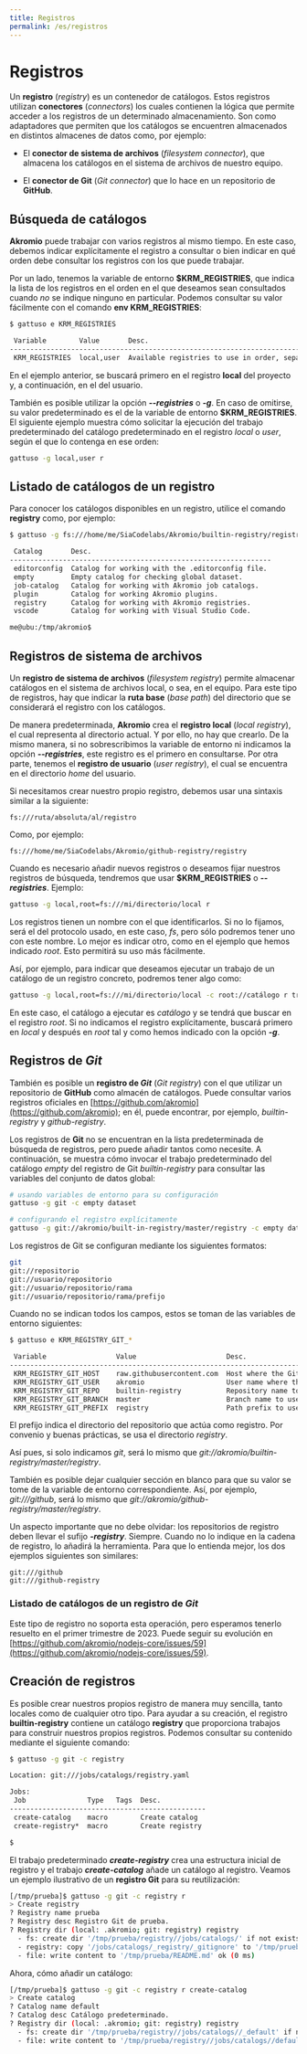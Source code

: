 ```yaml
---
title: Registros
permalink: /es/registros
---
```


# Registros

Un **registro** (*registry*) es un contenedor de catálogos.
Estos registros utilizan **conectores** (*connectors*) los cuales contienen la lógica que permite acceder a los registros de un determinado almacenamiento.
Son como adaptadores que permiten que los catálogos se encuentren almacenados en distintos almacenes de datos como, por ejemplo:

- El **conector de sistema de archivos** (*filesystem connector*), que almacena los catálogos en el sistema de archivos de nuestro equipo.

- El **conector de Git** (*Git connector*) que lo hace en un repositorio de **GitHub**.

## Búsqueda de catálogos

**Akromio** puede trabajar con varios registros al mismo tiempo.
En este caso, debemos indicar explícitamente el registro a consultar o bien indicar en qué orden debe consultar los registros con los que puede trabajar.

Por un lado, tenemos la variable de entorno **$KRM_REGISTRIES**, que indica la lista de los registros en el orden en el que deseamos sean consultados cuando *no* se indique ninguno en particular.
Podemos consultar su valor fácilmente con el comando **env KRM_REGISTRIES**:

```bash
$ gattuso e KRM_REGISTRIES

 Variable        Value       Desc.
----------------------------------------------------------------------------------------
 KRM_REGISTRIES  local,user  Available registries to use in order, separated by commas.
```

En el ejemplo anterior, se buscará primero en el registro **local** del proyecto y, a continuación, en el del usuario.

También es posible utilizar la opción ***--registries*** o ***-g***.
En caso de omitirse, su valor predeterminado es el de la variable de entorno **$KRM_REGISTRIES**.
El siguiente ejemplo muestra cómo solicitar la ejecución del trabajo predeterminado del catálogo predeterminado en el registro *local* o *user*, según el que lo contenga en ese orden:

```bash
gattuso -g local,user r
```

## Listado de catálogos de un registro

Para conocer los catálogos disponibles en un registro, utilice el comando **registry** como, por ejemplo:

```bash
$ gattuso -g fs:///home/me/SiaCodelabs/Akromio/builtin-registry/registry g

 Catalog       Desc.                                            
----------------------------------------------------------------
 editorconfig  Catalog for working with the .editorconfig file. 
 empty         Empty catalog for checking global dataset.       
 job-catalog   Catalog for working with Akromio job catalogs.   
 plugin        Catalog for working Akromio plugins.             
 registry      Catalog for working with Akromio registries.     
 vscode        Catalog for working with Visual Studio Code.     

me@ubu:/tmp/akromio$ 

```

## Registros de sistema de archivos

Un **registro de sistema de archivos** (*filesystem registry*) permite almacenar catálogos en el sistema de archivos local, o sea, en el equipo.
Para este tipo de registros, hay que indicar la **ruta base** (*base path*) del directorio que se considerará el registro con los catálogos.

De manera predeterminada, **Akromio** crea el **registro local** (*local registry*), el cual representa al directorio actual.
Y por ello, no hay que crearlo.
De la mismo manera, si no sobrescribimos la variable de entorno ni indicamos la opción ***--registries***, este registro es el primero en consultarse.
Por otra parte, tenemos el **registro de usuario** (*user registry*), el cual se encuentra en el directorio *home* del usuario.

Si necesitamos crear nuestro propio registro, debemos usar una sintaxis similar a la siguiente:

```
fs:///ruta/absoluta/al/registro
```

Como, por ejemplo:

```
fs:///home/me/SiaCodelabs/Akromio/github-registry/registry
```

Cuando es necesario añadir nuevos registros o deseamos fijar nuestros registros de búsqueda, tendremos que usar **$KRM_REGISTRIES** o ***--registries***.
Ejemplo:

```bash
gattuso -g local,root=fs:///mi/directorio/local r
```

Los registros tienen un nombre con el que identificarlos.
Si no lo fijamos, será el del protocolo usado, en este caso, *fs*, pero sólo podremos tener uno con este nombre.
Lo mejor es indicar otro, como en el ejemplo que hemos indicado *root*.
Esto permitirá su uso más fácilmente.

Así, por ejemplo, para indicar que deseamos ejecutar un trabajo de un catálogo de un registro concreto, podremos tener algo como:

```bash
gattuso -g local,root=fs:///mi/directorio/local -c root://catálogo r trabajo
```

En este caso, el catálogo a ejecutar es *catálogo* y se tendrá  que buscar en el registro *root*.
Si no indicamos el registro explícitamente, buscará primero en *local* y después en *root* tal y como hemos indicado con la opción ***-g***.

## Registros de *Git*

También es posible un **registro de *Git*** (*Git registry*) con el que utilizar un repositorio de **GitHub** como almacén de catálogos.
Puede consultar varios registros oficiales en [https://github.com/akromio](https://github.com/akromio);
en él, puede encontrar, por ejemplo, *builtin-registry* y *github-registry*.

Los registros de **Git** no se encuentran en la lista predeterminada de búsqueda de registros, pero puede añadir tantos como necesite.
A continuación, se muestra cómo invocar el trabajo predeterminado del catálogo *empty* del registro de Git *builtin-registry* para consultar las variables del conjunto de datos global:

```bash
# usando variables de entorno para su configuración
gattuso -g git -c empty dataset

# configurando el registro explícitamente
gattuso -g git://akromio/built-in-registry/master/registry -c empty dataset
```

Los registros de Git se configuran mediante los siguientes formatos:

```bash
git
git://repositorio
git://usuario/repositorio
git://usuario/repositorio/rama
git://usuario/repositorio/rama/prefijo
```

Cuando no se indican todos los campos, estos se toman de las variables de entorno siguientes:

```bash
$ gattuso e KRM_REGISTRY_GIT_*

 Variable                 Value                      Desc.
--------------------------------------------------------------------------------------------
 KRM_REGISTRY_GIT_HOST    raw.githubusercontent.com  Host where the Git repository is.                                
 KRM_REGISTRY_GIT_USER    akromio                    User name where the Git repository is.                           
 KRM_REGISTRY_GIT_REPO    builtin-registry           Repository name to use as registry.                              
 KRM_REGISTRY_GIT_BRANCH  master                     Branch name to use.
 KRM_REGISTRY_GIT_PREFIX  registry                   Path prefix to use.     
```

El prefijo indica el directorio del repositorio que actúa como registro.
Por convenio y buenas prácticas, se usa el directorio *registry*.

Así pues, si solo indicamos *git*, será lo mismo que *git://akromio/builtin-registry/master/registry*.

También es posible dejar cualquier sección en blanco para que su valor se tome de la variable de entorno correspondiente.
Así, por ejemplo, *git:///github*, será lo mismo que *git://akromio/github-registry/master/registry*.

Un aspecto importante que no debe olvidar:
los repositorios de registro deben llevar el sufijo ***-registry***.
Siempre.
Cuando no lo indique en la cadena de registro, lo añadirá la herramienta.
Para que lo entienda mejor, los dos ejemplos siguientes son similares:

```
git:///github
git:///github-registry
```

### Listado de catálogos de un registro de *Git*

Este tipo de registro no soporta esta operación, pero esperamos tenerlo resuelto en el primer trimestre de 2023.
Puede seguir su evolución en [https://github.com/akromio/nodejs-core/issues/59](https://github.com/akromio/nodejs-core/issues/59).

## Creación de registros

Es posible crear nuestros propios registro de manera muy sencilla, tanto locales como de cualquier otro tipo.
Para ayudar a su creación, el registro **builtin-registry** contiene un catálogo **registry** que proporciona trabajos para construir nuestros propios registros.
Podemos consultar su contenido mediante el siguiente comando:

```bash
$ gattuso -g git -c registry

Location: git:///jobs/catalogs/registry.yaml

Jobs:
 Job               Type   Tags  Desc.           
------------------------------------------------
 create-catalog    macro        Create catalog  
 create-registry*  macro        Create registry 

$
```

El trabajo predeterminado ***create-registry*** crea una estructura inicial de registro y el trabajo ***create-catalog*** añade un catálogo al registro.
Veamos un ejemplo ilustrativo de un **registro Git** para su reutilización:

```bash
[/tmp/prueba]$ gattuso -g git -c registry r
> Create registry
? Registry name prueba
? Registry desc Registro Git de prueba.
? Registry dir (local: .akromio; git: registry) registry
  - fs: create dir '/tmp/prueba/registry//jobs/catalogs/' if not exists ok (1 ms)
  - registry: copy '/jobs/catalogs/_registry/_gitignore' to '/tmp/prueba/.gitignore' ok (1 ms)
  - file: write content to '/tmp/prueba/README.md' ok (0 ms)
```

Ahora, cómo añadir un catálogo:

```bash
[/tmp/prueba]$ gattuso -g git -c registry r create-catalog
> Create catalog
? Catalog name default
? Catalog desc Catálogo predeterminado.
? Registry dir (local: .akromio; git: registry) registry
  - fs: create dir '/tmp/prueba/registry//jobs/catalogs//_default' if not exists ok (2 ms)
  - file: write content to '/tmp/prueba/registry//jobs/catalogs//default.yaml' ok (2 ms)
```
